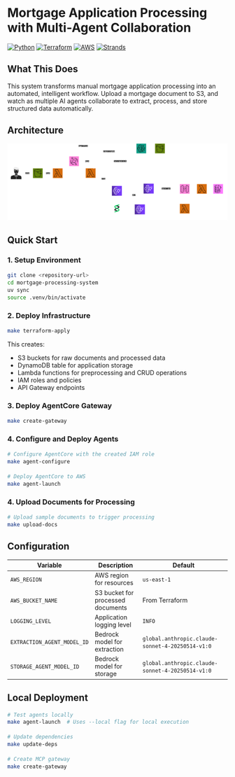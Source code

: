 # Mortgage Application Processing with Multi-Agent Collaboration

[![Python](https://img.shields.io/badge/python-3.11+-blue.svg)](https://www.python.org/downloads/)
[![Terraform](https://img.shields.io/badge/terraform-1.13.4+-purple.svg)](https://www.terraform.io/)
[![AWS](https://img.shields.io/badge/AWS-Bedrock-orange.svg)](https://aws.amazon.com/bedrock/)
[![Strands](https://img.shields.io/badge/Strands-Agents-green.svg)](https://github.com/aws-samples/strands-agents)

## What This Does

This system transforms manual mortgage application processing into an automated, intelligent workflow. Upload a mortgage document to S3, and watch as multiple AI agents collaborate to extract, process, and store structured data automatically.

## Architecture

![System Architecture](./assets/arch.drawio.png)

## Quick Start

### 1. Setup Environment

```bash
git clone <repository-url>
cd mortgage-processing-system
uv sync
source .venv/bin/activate
```

### 2. Deploy Infrastructure

```bash
make terraform-apply
```

This creates:
- S3 buckets for raw documents and processed data
- DynamoDB table for application storage
- Lambda functions for preprocessing and CRUD operations
- IAM roles and policies
- API Gateway endpoints

### 3. Deploy AgentCore Gateway

```bash
make create-gateway
```

### 4. Configure and Deploy Agents

```bash
# Configure AgentCore with the created IAM role
make agent-configure

# Deploy AgentCore to AWS
make agent-launch
```

### 4. Upload Documents for Processing

```bash
# Upload sample documents to trigger processing
make upload-docs
```

## Configuration

| Variable | Description | Default |
|----------|-------------|---------|
| `AWS_REGION` | AWS region for resources | `us-east-1` |
| `AWS_BUCKET_NAME` | S3 bucket for processed documents | From Terraform |
| `LOGGING_LEVEL` | Application logging level | `INFO` |
| `EXTRACTION_AGENT_MODEL_ID` | Bedrock model for extraction | `global.anthropic.claude-sonnet-4-20250514-v1:0` |
| `STORAGE_AGENT_MODEL_ID` | Bedrock model for storage | `global.anthropic.claude-sonnet-4-20250514-v1:0` |

## Local Deployment

```bash
# Test agents locally
make agent-launch  # Uses --local flag for local execution

# Update dependencies
make update-deps

# Create MCP gateway
make create-gateway
```
